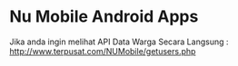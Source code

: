 # Nu Mobile Android Apps

Jika anda ingin melihat API Data Warga Secara Langsung : http://www.terpusat.com/NUMobile/getusers.php